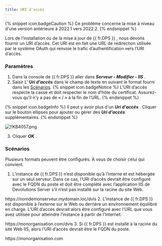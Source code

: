 ```yaml
---
title: URI d'accès
---
```

{% snippet icon.badgeCaution %} 
Ce problème concerne la mise à niveau d'une version antérieure à 2022.1 vers 2022.2. 
{% endsnippet %}

Lors de l’installation ou de la mise à jour de {{ fr.DPS }} , nous devons fournir un URI d’accès. Cet URI est en fait une URL de redirection utilisée par le système OAuth qui renvoie le trafic d’authentification vers l’URI d’accès. 
### Paramètres 
1. Dans la console de {{ fr.DPS }} aller dans ***Serveur - Modifier - IIS*** . 
1. Saisir L' ***Uri d'accès*** dans le champ de texte en suivant le format fourni dans les <a href="#scenarios">Scénarios</a>. 
{% snippet icon.badgeNotice %} 
L’URI d’accès respecte la casse et doit respecter le nom d’hôte du certificat. Assurez-vous qu’il n’y a pas de « / » à la fin de l’URL. 
{% endsnippet %}
 
{% snippet icon.badgeInfo %} 
Il peut y avoir plus d'un ***Uri d'accès*** . Cliquer sur le bouton ellipses pour ajouter ou gérer des ***Uri d'accès*** supplémentaires. 
{% endsnippet %}
 
![!!KB4057.png](https://webdevolutions.azureedge.net/docs/fr/kb/KB4057.png) 

3. Cliquer ***OK*** . 
### Scénarios 
<a name="scenarios"></a>
Plusieurs formats peuvent être configurés. À vous de choisir celui qui convient.  

1. L’instance de {{ fr.DPS }} n’est disponible qu’à l’interne et est hébergée sur un seul serveur. Dans ce cas, l’URI d’accès devrait être configuré avec le FQDN du poste et doit être complété avec l’application IIS de Devolutions Server s’il n’est pas installé sur la racine du site Web.  

https<area>://nomdemonserveur.mydomain.loc/dvls 
2. L’instance de {{ fr.DPS }} est disponible à l’externe sur le Web ou derrière un environnement équilibré en charge. L’URI d’accès devrait alors être configuré avec l’URL que vous avez utilisée pour atteindre l’instance à partir de l’Internet.  

https<area>://monorganisation.com/dvls 
3. Si {{ fr.DPS }} est installé à la racine du site Web IIS, alors l’URI d’accès devrait être le FQDN du poste.  

https<area>://monorganisation.com 

